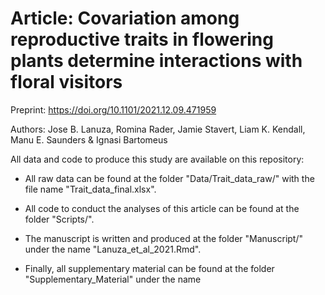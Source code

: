 # Article: Covariation among reproductive traits in flowering plants determine interactions with floral visitors

Preprint: https://doi.org/10.1101/2021.12.09.471959

Authors: Jose B. Lanuza, Romina Rader, Jamie Stavert, Liam K. Kendall, Manu E. Saunders & Ignasi Bartomeus

All data and code to produce this study are available on this repository:

- All raw data can be found at the folder "Data/Trait_data_raw/" with the file name "Trait_data_final.xlsx".

- All code to conduct the analyses of this article can be found at the folder "Scripts/".

- The manuscript is written and produced at the folder "Manuscript/" under the name "Lanuza_et_al_2021.Rmd".

- Finally, all supplementary material can be found at the folder "Supplementary_Material" under the name


